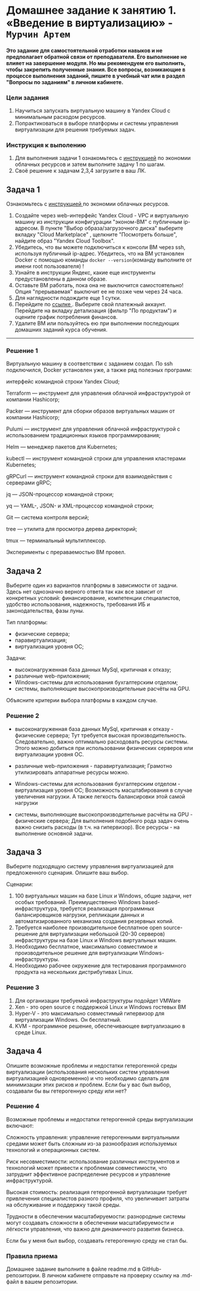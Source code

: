 # Домашнее задание к занятию 1.  «Введение в виртуализацию» - `Мурчин Артем`
#### Это задание для самостоятельной отработки навыков и не предполагает обратной связи от преподавателя. Его выполнение не влияет на завершение модуля. Но мы рекомендуем его выполнить, чтобы закрепить полученные знания.  Все вопросы, возникающие в процессе выполнения заданий, пишите в учебный чат или в раздел "Вопросы по заданиям" в личном кабинете.

### Цели задания
1. Научиться запускать виртуальную машину в Yandex Cloud с минимальным расходом ресурсов.
2. Попрактиковаться в выборе платформы  и системы управления виртуализации для решения требуемых задач.

### Инструкция к выполению

1. Для выполнения задачи 1 ознакомьтесь с [инструкцией](https://github.com/netology-code/devops-materials/blob/master/cloudwork.MD) по экономии облачных ресурсов и затем выполните задачу 1 по шагам.
2. Своё решение к задачам 2,3,4 загрузите  в ваш ЛК.
   
## Задача 1

Ознакомьтесь с [инструкцией ](https://github.com/netology-code/devops-materials/blob/master/cloudwork.MD) по экономии облачных ресурсов.


1. Создайте через web-интерфейс Yandex Cloud - VPC и виртуальную машину из инструкции конфигурации "эконом-ВМ" с публичным ip-адресом. В пункте "Выбор образа/загрузочного диска" выберите вкладку "Cloud Marketplace" , щелкните "Посмотреть больше", найдите образ "Yandex Cloud Toolbox".
2. Убедитесь, что вы можете подключиться к консоли ВМ через ssh, используя публичный ip-адрес. Убедитесь, что на ВМ установлен Docker с помощью команды ```docker --version```(команду выполните от имени root пользователя) !
3. Узнайте в инструкции Яндекс, какие еще инструменты предустановлены в данном образе.
4. Оставьте ВМ работать, пока она не выключится самостоятельно! Опция "прерываемая" выключит ее не позже чем через 24 часа. 
5. Для наглядности подождите еще 1 сутки.
6. Перейдите по [ссылке ](https://console.cloud.yandex.ru/billing?section=accounts). Выберите свой платежный аккаунт. Перейдите на вкладку детализация (фильтр "По продуктам") и оцените график потребления финансов.
7. Удалите ВМ или пользуйтесь ею при выполнении последующих домашних заданий курса обучения.

---

### Решение 1

Виртуальную машину в соответствии с заданием создал. По ssh подключился, Docker установлен уже, а также ряд полезных программ:

интерфейс командной строки Yandex Cloud;

Terraform — инструмент для управления облачной инфраструктурой от компании Hashicorp;

Packer — инструмент для сборки образов виртуальных машин от компании Hashicorp;

Pulumi — инструмент для управления облачной инфраструктурой с использованием традиционных языков программирования;

Helm — менеджер пакетов для Kubernetes;

kubectl — инструмент командной строки для управления кластерами Kubernetes;

gRPCurl — инструмент командной строки для взаимодействия с серверами gRPC;

jq — JSON-процессор командной строки;

yq — YAML-, JSON- и XML-процессор командной строки;

Git — система контроля версий;

tree — утилита для просмотра дерева директорий;

tmux — терминальный мультиплексор.

Эксперименты с прераваемостью ВМ провел.

## Задача 2

Выберите один из вариантов платформы в зависимости от задачи. Здесь нет однозначно верного ответа так как все зависит от конкретных условий: финансирование, компетенции специалистов, удобство использования, надежность, требования ИБ и законодательства, фазы луны.

Тип платформы:

- физические сервера;
- паравиртуализация;
- виртуализация уровня ОС;

Задачи:

- высоконагруженная база данных MySql, критичная к отказу;
- различные web-приложения;
- Windows-системы для использования бухгалтерским отделом;
- системы, выполняющие высокопроизводительные расчёты на GPU.

Объясните критерии выбора платформы в каждом случае.

### Решение 2

- высоконагруженная база данных MySql, критичная к отказу - физические сервера; Тут требуется высокая производительность. Следовательно, важно оптимально расходовать ресурсы системы. Этого можно добиться при использовании физических серверов или виртуализации уровня ОС.

- различные web-приложения - паравиртуализация; Грамотно утилизировать аппаратные ресурсы можно.

- Windows-системы для использования бухгалтерским отделом - виртуализация уровня ОС; Возможность масштабирования в случае увеличения нагрузки. А также легкость балансировки этой самой нагрузки

- системы, выполняющие высокопроизводительные расчёты на GPU - физические сервера; Для выполнения подобного рода задач очень важно снизить расходы (в т.ч. на гипервизор). Все ресурсы - на выполнение основной задачи.

## Задача 3

Выберите подходящую систему управления виртуализацией для предложенного сценария. Опишите ваш выбор.

Сценарии:

1. 100 виртуальных машин на базе Linux и Windows, общие задачи, нет особых требований. Преимущественно Windows based-инфраструктура, требуется реализация программных балансировщиков нагрузки, репликации данных и автоматизированного механизма создания резервных копий.
2. Требуется наиболее производительное бесплатное open source-решение для виртуализации небольшой (20-30 серверов) инфраструктуры на базе Linux и Windows виртуальных машин.
3. Необходимо бесплатное, максимально совместимое и производительное решение для виртуализации Windows-инфраструктуры.
4. Необходимо рабочее окружение для тестирования программного продукта на нескольких дистрибутивах Linux.

### Решение 3

1. Для организации требуемой инфраструктуры подойдет VMWare
2. Xen - это open source с поддержкой Linux и Windows гостевых ВМ
3. Hyper-V - это максимально совместимый гипервизор для виртуализации Windows. Он бесплатный.
4. KVM - программное решение, обеспечивающее виртуализацию в среде Linux.

## Задача 4

Опишите возможные проблемы и недостатки гетерогенной среды виртуализации (использования нескольких систем управления виртуализацией одновременно) и что необходимо сделать для минимизации этих рисков и проблем. Если бы у вас был выбор, создавали бы вы гетерогенную среду или нет?

### Решение 4

Возможные проблемы и недостатки гетерогенной среды виртуализации включают:

Сложность управления: управление гетерогенными виртуальными средами может быть сложным из-за разнообразия используемых технологий и операционных систем.

Риск несовместимости: использование различных инструментов и технологий может привести к проблемам совместимости, что затруднит эффективное распределение ресурсов и управление инфраструктурой.

Высокая стоимость: реализация гетерогенной виртуализации требует привлечения специалистов разного профиля, что увеличивает затраты на обслуживание и поддержку такой среды.

Трудности в обеспечении масштабируемости: разнородные системы могут создавать сложности в обеспечении масштабируемости и лёгкости управления, что важно для динамичного развития бизнеса.

Если бы у меня был выбор, создавать гетерогенную среду не стал бы.

### Правила приема

Домашнее задание выполните в файле readme.md в GitHub-репозитории. В личном кабинете отправьте на проверку ссылку на .md-файл в вашем репозитории.
